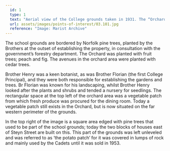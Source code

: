 ```yaml
---
  id: 1
  type: 1
  text: "Aerial view of the College grounds taken in 1931. The “Orchard” is the plume like shape in the centre of the bottom half of the picture."
  url: assets/images/points-of-interest/03.101.jpg
  reference: "Image: Marist Archive"
---
```

The school grounds are bordered by Norfolk pine trees, planted by the Brothers at the outset of establishing the property, in consultation with the government’s forestry department.  The Orchard was planted with fruit trees; peach and fig. The avenues in the orchard area were planted with cedar trees. 

Brother Henry was a keen botanist, as was Brother Florian (the first College Principal), and they were both responsible for establishing the gardens and trees. Br Florian was known for his landscaping, whilst Brother Henry looked after the plants and shrubs and tended a nursery for seedlings. The rectangular space at the top left of the orchard area was a vegetable patch from which fresh produce was procured for the dining room. Today a vegetable patch still exists in the Orchard, but is now situated on the far western perimeter of the grounds. 

In the top right of the image is a square area edged with pine trees that used to be part of the school grounds; today the two blocks of houses east of Steyn Street are built on this. This part of the grounds was left unleveled and was referred to as ‘the potato patch’ for it was covered in lumps of rock and mainly used by the Cadets until it was sold in 1953.

